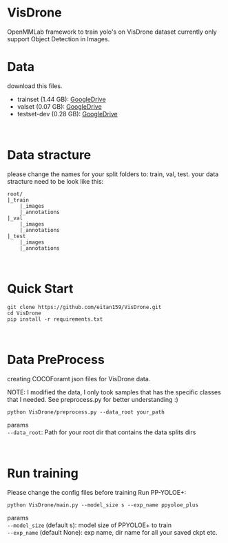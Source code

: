 # VisDrone
OpenMMLab framework to train yolo's on VisDrone dataset
currently only support Object Detection in Images.
<br/>

# Data
download this files.

* trainset (1.44 GB): [GoogleDrive](https://drive.google.com/file/d/1a2oHjcEcwXP8oUF95qiwrqzACb2YlUhn/view?usp=sharing)
* valset (0.07 GB): [GoogleDrive](https://drive.google.com/file/d/1bxK5zgLn0_L8x276eKkuYA_FzwCIjb59/view?usp=sharing)
* testset-dev (0.28 GB): [GoogleDrive](https://drive.google.com/open?id=1PFdW_VFSCfZ_sTSZAGjQdifF_Xd5mf0V)

<br/>

# Data stracture
please change the names for your split folders to: train, val, test.
your data stracture need to be look like this:
```
root/
|_train
    |_images
    |_annotations
|_val
    |_images
    |_annotations
|_test
    |_images
    |_annotations
```
<br/>

# Quick Start 
```
git clone https://github.com/eitan159/VisDrone.git
cd VisDrone
pip install -r requirements.txt 
```

<br/>

# Data PreProcess
creating COCOForamt json files for VisDrone data.

NOTE: I modified the data, I only took samples that has the specific classes that I needed. See preprocess.py for better understanding :)

```
python VisDrone/preprocess.py --data_root your_path 
```
params  
`--data_root`: Path for your root dir that contains the data splits dirs   

<br/>

# Run training
Please change the config files before training
Run PP-YOLOE+:   
```
python VisDrone/main.py --model_size s --exp_name ppyoloe_plus 
```

params  
`--model_size` (default s): model size of PPYOLOE+ to train   
`--exp_name` (default None): exp name, dir name for all your saved ckpt etc.  